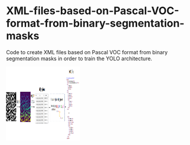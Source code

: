 # XML-files-based-on-Pascal-VOC-format-from-binary-segmentation-masks


Code to create XML files based on Pascal VOC format from binary segmentation masks in order to train the YOLO architecture.



<img width="200" height="200" src="xml_files.png"/>
